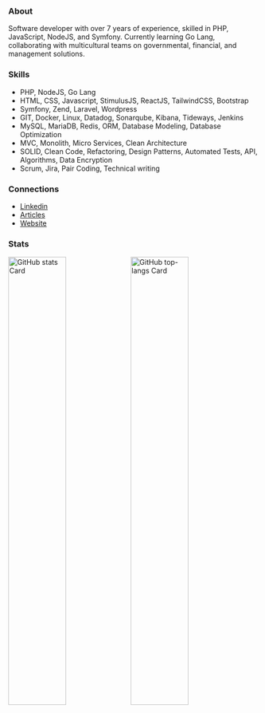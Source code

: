 <h3 class="text-left">About</h3>
<p className="mt-4 text-gray-500 sm:text-xl">
  Software developer with over 7 years of experience, skilled in PHP, JavaScript, NodeJS, and Symfony. Currently learning Go Lang, collaborating with multicultural teams on governmental, financial, and management solutions.
</p>

<h3 class="text-left">Skills</h3>
<p className="mt-4 text-gray-500 sm:text-xl">
  <ul className="list-disc pl-6">
    <li>PHP, NodeJS, Go Lang</li>
    <li>HTML, CSS, Javascript, StimulusJS, ReactJS, TailwindCSS, Bootstrap</li>
    <li>Symfony, Zend, Laravel, Wordpress</li>
    <li>GIT, Docker, Linux, Datadog, Sonarqube, Kibana, Tideways, Jenkins</li>
    <li>MySQL, MariaDB, Redis, ORM, Database Modeling, Database Optimization</li>
    <li>MVC, Monolith, Micro Services, Clean Architecture</li>
    <li>SOLID, Clean Code, Refactoring, Design Patterns, Automated Tests, API, Algorithms, Data Encryption</li>
    <li>Scrum, Jira, Pair Coding, Technical writing</li>
  </ul>
</p>

<h3 class="text-left">Connections</h3>
<p className="mt-4 text-gray-500 sm:text-xl">
  <ul className="list-disc pl-6">
    <li><a href="https://www.linkedin.com/in/raziel-rodrigues/" target="_blank">Linkedin</a><br></li>
    <li><a href="https://dev.to/razielrodrigues" target="_blank">Articles</a><br></li>
    <li><a href="https://razielrodrigues.vercel.app/" target="_blank">Website</a></li>
  </ul>
</p>

<h3 class="text-left">Stats</h3>
<p align="left">
  <img width="48%" src="https://github-readme-stats.vercel.app/api?username=razielrodrigues&theme=default&cache_seconds=1800&border_radius=4&hide_title=false&hide_rank=false&show_icons=true&include_all_commits=true&line_height=25" alt="GitHub stats Card" />
  <img width="48%" src="https://github-readme-stats.vercel.app/api/top-langs?username=razielrodrigues&theme=default&cache_seconds=1800&border_radius=4&hide_title=false&layout=compact&langs_count=5&card_width=400&hide_progress=false" alt="GitHub top-langs Card" />
</p>
